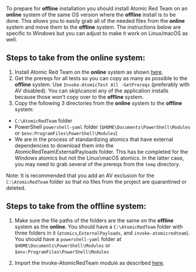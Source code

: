 To prepare for **offline** installation you should install Atomic Red Team on an **online** system of the same OS version where the **offline** install is to be done. This allows you to easily grab all of the needed files from the **online** system and move them to the **offline** system. The instructions below are specific to Windows but you can adjust to make it work on Linux/macOS as well.

## Steps to take from the **online** system:

1) Install Atomic Red Team on the **online** system as shown [here](https://github.com/redcanaryco/invoke-atomicredteam/wiki/Installing-Invoke-AtomicRedTeam#install-execution-framework-and-atomics-folder).
2) Get the prereqs for all tests so you can copy as many as possible to the **offline** system. Use `Invoke-AtomicTest All -GetPrereqs` (preferably with AV disabled). You can skip\cancel any of the application installs because those won't copy over to the **offline** system.
3) Copy the following 3 directories from the **online** system to the **offline** system:
  * `C:\AtomicRedTeam` folder
  * PowerShell `powershell-yaml` folder (`$HOME\Documents\PowerShell\Modules` or `$env:ProgramFiles\PowerShell\Modules`)
  * We are in the process of standardizing atomics that have external dependencies to download them into the AtomicRedTeam\ExternalPayloads folder. This has be completed for the Windows atomics but not the Linux\macOS atomics. In the latter case, you may need to grab several of the prereqs from the `temp` directory.

Note: It is recommended that you add an AV exclusion for the `C:\AtomicRedTeam` folder so that no files from the project are quarantined or deleted.

## Steps to take from the **offline** system:

1.  Make sure the file paths of the folders are the same on the **offline** system as the **online**. You should have a `C:\AtomicRedTeam` folder with three folders in it (`atomics`,`ExternalPayloads`, and `invoke-atomicredteam`). You should have a `powershell-yaml` folder at `$HOME\Documents\PowerShell\Modules` or `$env:ProgramFiles\PowerShell\Modules`
2) Import the Invoke-AtomicRedTeam module as described [here](https://github.com/redcanaryco/invoke-atomicredteam/wiki/Import-the-Module).